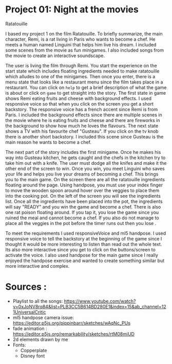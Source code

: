# Project 01: Night at the movies
Ratatouille

I based my project 1 on the film Ratatouille. To briefly summarize, the main character, Remi, is a rat living in Paris who wants to become a chef. He meets a human named Linguini that helps him live his dream. I included some scenes from the movie as fun minigames. I also included songs from the movie to create an interactive soundscape.

The user is living the film through Remi. You start the experience on the start state which includes floating ingredients needed to make ratatouille which alludes to one of the minigames. Then once you enter, there is a menu state that looks like a restaurant menu since the film takes place in a restaurant. You can click on `help` to get a brief description of what the game is about or click on `game` to get straight into the story. The first state in game shows Remi eating fruits and cheese with background effects. I used responsive voice so that when you click on the screen you get a short backstory. The responsive voice has a french accent since Remi is from Paris. I included the background effects since there are multiple scenes in the movie where he is eating fruits and cheese and there are fireworks in the background to show how much he loves the flavours. The next state shows a TV with his favourite chef "Gusteau". If you click on the tv knob there is another short backstory. I included this scene since Gusteau is the main reason he wants to become a chef.

The next part of the story includes the first minigame. Once he makes his way into Gusteau kitchen, he gets caught and the chefs in the kitchen try to take him out with a knife. The user must dodge all the knifes and make it the other end of the screen to win. Once you win, you meet Linguini who saves your life and helps you live your dreams of becoming a chef. This brings you to the main game. On the screen there are all the ratatouille ingredients floating around the page. Using handpose, you must use your index finger to move the wooden spoon around hover over the veggies to place them into the cooking pot. On the left of the screen you will see the ingredients list. Once all the ingredients have been placed into the pot, the ingredients will say "READY" and you win the game and become a chef. There is also one rat poison floating around. If you tap it, you lose the game since you ruined the meal and cannot become a chef. If you also do not manage to place all the veggies in the pot before the timer runs out then you lose .

To meet the requirements I used responsiveVoice and ml5 handpose. I used responsive voice to tell the backstory at the beginning of the game since I thought it would be more interesting to listen than read out the whole text. Its also more interactive since you get to click on the buttons/screen to activate the voice. I also used handpose for the main game since I really enjoyed the handpose exercise and wanted to create something similar but more interactive and complex.

Sources :
========
-  Playlist to all the songs: https://www.youtube.com/watch?v=0xJoNV8rq84&list=PLB3CC5B614BD280E1&index=15&ab_channel=121UniversalCritic
- ml5 handpose camera issue: https://editor.p5js.org/pippinbarr/sketches/wAqNc_PUs
- fade animation : https://editor.p5js.org/remarkability/sketches/rtM08miUD
- 2d elements drawn by me
- Fonts:
    - Copperplate
    - Disney font
